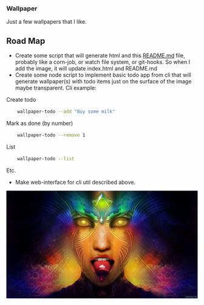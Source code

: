 ### Wallpaper
Just a few wallpapers that I like.
## Road Map
* Create some script that will generate html and this [README.md](https://github.com/a13ks3y/wallpaper/edit/master/README.md) file, probably like a corn-job, or watch file system, or git-hooks. So when I add the image, it will update index.html and README.md 
* Create some node script to implement basic todo app from cli that will
generate wallpaper(s) with todo items just on the surface of the image
maybe transparent.
Cli example:

Create todo
```bash
    wallpaper-todo --add "Buy some milk"
```
Mark as done (by number)
```bash
    wallpaper-todo --remove 1
```
List
```bash
    wallpaper-todo --list
```
Etc.
* Make web-interface for cli util described above.

![Your image is not downloaded for some reason!](https://raw.githubusercontent.com/a13ks3y/wallpaper/master/1VN2tfH.jpg)
